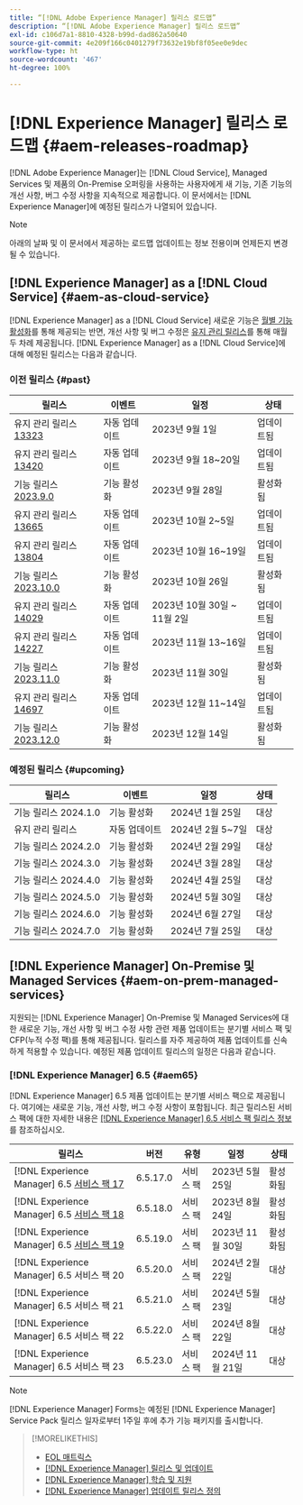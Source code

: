 ```yaml
---
title: “[!DNL Adobe Experience Manager] 릴리스 로드맵”
description: “[!DNL Adobe Experience Manager] 릴리스 로드맵”
exl-id: c106d7a1-8810-4328-b99d-dad862a50640
source-git-commit: 4e209f166c0401279f73632e19bf8f05ee0e9dec
workflow-type: ht
source-wordcount: '467'
ht-degree: 100%

---
```


# [!DNL Experience Manager] 릴리스 로드맵 {#aem-releases-roadmap}

[!DNL Adobe Experience Manager]는 [!DNL Cloud Service], Managed Services 및 제품의 On-Premise 오퍼링을 사용하는 사용자에게 새 기능, 기존 기능의 개선 사항, 버그 수정 사항을 지속적으로 제공합니다. 이 문서에서는 [!DNL Experience Manager]에 예정된 릴리스가 나열되어 있습니다.

>[!NOTE]
>
>아래의 날짜 및 이 문서에서 제공하는 로드맵 업데이트는 정보 전용이며 언제든지 변경될 수 있습니다.

## [!DNL Experience Manager] as a [!DNL Cloud Service] {#aem-as-cloud-service}

[!DNL Experience Manager] as a [!DNL Cloud Service] 새로운 기능은 [월별 기능 활성화](https://experienceleague.adobe.com/docs/experience-manager-cloud-service/content/release-notes/release-notes/release-notes-current.html?lang=ko-KR)를 통해 제공되는 반면, 개선 사항 및 버그 수정은 [유지 관리 릴리스](https://experienceleague.adobe.com/docs/experience-manager-cloud-service/content/release-notes/maintenance/latest.html?lang=ko-KR)를 통해 매월 두 차례 제공됩니다.
[!DNL Experience Manager] as a [!DNL Cloud Service]에 대해 예정된 릴리스는 다음과 같습니다.

### 이전 릴리스 {#past}

| 릴리스 | 이벤트 | 일정 | 상태 |
|---|---|---|---|
| 유지 관리 릴리스 [13323](https://experienceleague.adobe.com/docs/experience-manager-cloud-service/content/release-notes/maintenance/2023/2023.9.0.html?lang=ko-KR#release-13323) | 자동 업데이트 | 2023년 9월 1일 | 업데이트됨 |
| 유지 관리 릴리스 [13420](https://experienceleague.adobe.com/docs/experience-manager-cloud-service/content/release-notes/maintenance/2023/2023.9.0.html#release-13420) | 자동 업데이트 | 2023년 9월 18~20일 | 업데이트됨 |
| 기능 릴리스 [2023.9.0](https://experienceleague.adobe.com/docs/experience-manager-cloud-service/content/release-notes/release-notes/2023/release-notes-2023-9-0.html) | 기능 활성화 | 2023년 9월 28일 | 활성화됨 |
| 유지 관리 릴리스 [13665](https://experienceleague.adobe.com/docs/experience-manager-cloud-service/content/release-notes/maintenance/2023/2023.10.0.html#release-13665) | 자동 업데이트 | 2023년 10월 2~5일 | 업데이트됨 |
| 유지 관리 릴리스 [13804](https://experienceleague.adobe.com/docs/experience-manager-cloud-service/content/release-notes/maintenance/2023/2023.10.0.html#release-13804) | 자동 업데이트 | 2023년 10월 16~19일 | 업데이트됨 |
| 기능 릴리스 [2023.10.0](https://experienceleague.adobe.com/docs/experience-manager-cloud-service/content/release-notes/release-notes/2023/release-notes-2023-10-0.html) | 기능 활성화 | 2023년 10월 26일 | 활성화됨 |
| 유지 관리 릴리스 [14029](https://experienceleague.adobe.com/docs/experience-manager-cloud-service/content/release-notes/maintenance/2023/2023.11.0.html#release-14029) | 자동 업데이트 | 2023년 10월 30일 ~ 11월 2일 | 업데이트됨 |
| 유지 관리 릴리스 [14227](https://experienceleague.adobe.com/docs/experience-manager-cloud-service/content/release-notes/maintenance/2023/2023.11.0.html#release-14227) | 자동 업데이트 | 2023년 11월 13~16일 | 업데이트됨 |
| 기능 릴리스 [2023.11.0](https://experienceleague.adobe.com/docs/experience-manager-cloud-service/content/release-notes/release-notes/2023/release-notes-2023-11-0.html) | 기능 활성화 | 2023년 11월 30일 | 활성화됨 |
| 유지 관리 릴리스 [14697](https://experienceleague.adobe.com/docs/experience-manager-cloud-service/content/release-notes/maintenance/latest.html?lang=ko-KR) | 자동 업데이트 | 2023년 12월 11~14일 | 업데이트됨 |
| 기능 릴리스 [2023.12.0](https://experienceleague.adobe.com/docs/experience-manager-cloud-service/content/release-notes/release-notes/release-notes-current.html?lang=ko-KR) | 기능 활성화 | 2023년 12월 14일 | 활성화됨 |

### 예정된 릴리스 {#upcoming}

| 릴리스 | 이벤트 | 일정 | 상태 |
|---|---|---|---|
| 기능 릴리스 2024.1.0 | 기능 활성화 | 2024년 1월 25일 | 대상 |
| 유지 관리 릴리스 | 자동 업데이트 | 2024년 2월 5~7일 | 대상 |
| 기능 릴리스 2024.2.0 | 기능 활성화 | 2024년 2월 29일 | 대상 |
| 기능 릴리스 2024.3.0 | 기능 활성화 | 2024년 3월 28일 | 대상 |
| 기능 릴리스 2024.4.0 | 기능 활성화 | 2024년 4월 25일 | 대상 |
| 기능 릴리스 2024.5.0 | 기능 활성화 | 2024년 5월 30일 | 대상 |
| 기능 릴리스 2024.6.0 | 기능 활성화 | 2024년 6월 27일 | 대상 |
| 기능 릴리스 2024.7.0 | 기능 활성화 | 2024년 7월 25일 | 대상 |

## [!DNL Experience Manager] On-Premise 및 Managed Services {#aem-on-prem-managed-services}

지원되는 [!DNL Experience Manager] On-Premise 및 Managed Services에 대한 새로운 기능, 개선 사항 및 버그 수정 사항 관련 제품 업데이트는 분기별 서비스 팩 및 CFP(누적 수정 팩)를 통해 제공됩니다. 릴리스를 자주 제공하여 제품 업데이트를 신속하게 적용할 수 있습니다. 예정된 제품 업데이트 릴리스의 일정은 다음과 같습니다.

### [!DNL Experience Manager] 6.5 {#aem65}

[!DNL Experience Manager] 6.5 제품 업데이트는 분기별 서비스 팩으로 제공됩니다. 여기에는 새로운 기능, 개선 사항, 버그 수정 사항이 포함됩니다. 최근 릴리스된 서비스 팩에 대한 자세한 내용은 [[!DNL Experience Manager] 6.5 서비스 팩 릴리스 정보](https://experienceleague.adobe.com/docs/experience-manager-65/release-notes/release-notes.html?lang=ko-KR)를 참조하십시오.

| 릴리스 | 버전 | 유형 | 일정 | 상태 |
|---|---|---|---|---|
| [!DNL Experience Manager] 6.5 [서비스 팩 17](https://experienceleague.adobe.com/docs/experience-manager-65/release-notes/service-pack/6.5.17.html) | 6.5.17.0 | 서비스 팩 | 2023년 5월 25일 | 활성화됨 |
| [!DNL Experience Manager] 6.5 [서비스 팩 18](https://experienceleague.adobe.com/docs/experience-manager-65/release-notes/service-pack/6.5.18.html) | 6.5.18.0 | 서비스 팩 | 2023년 8월 24일 | 활성화됨 |
| [!DNL Experience Manager] 6.5 [서비스 팩 19](https://experienceleague.adobe.com/docs/experience-manager-65/release-notes/release-notes.html?lang=ko-KR) | 6.5.19.0 | 서비스 팩 | 2023년 11월 30일 | 활성화됨 |
| [!DNL Experience Manager] 6.5 서비스 팩 20 | 6.5.20.0 | 서비스 팩 | 2024년 2월 22일 | 대상 |
| [!DNL Experience Manager] 6.5 서비스 팩 21 | 6.5.21.0 | 서비스 팩 | 2024년 5월 23일 | 대상 |
| [!DNL Experience Manager] 6.5 서비스 팩 22 | 6.5.22.0 | 서비스 팩 | 2024년 8월 22일 | 대상 |
| [!DNL Experience Manager] 6.5 서비스 팩 23 | 6.5.23.0 | 서비스 팩 | 2024년 11월 21일 | 대상 |

>[!NOTE]
>
>[!DNL Experience Manager] Forms는 예정된 [!DNL Experience Manager] Service Pack 릴리스 일자로부터 1주일 후에 추가 기능 패키지를 출시합니다.

>[!MORELIKETHIS]
>
>* [EOL 매트릭스](https://helpx.adobe.com/kr/support/programs/eol-matrix.html)
>* [[!DNL Experience Manager] 릴리스 및 업데이트](https://experienceleague.adobe.com/docs/experience-manager-release-information/aem-release-updates/aem-releases-updates.html?lang=ko-KR)
>* [[!DNL Experience Manager] 학습 및 지원](https://experienceleague.adobe.com/docs/experience-manager-cloud-service.html?lang=ko-KR)
>* [[!DNL Experience Manager] 업데이트 릴리스 정의](/help/using/update-release-vehicle-definitions.md)
